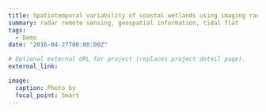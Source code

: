 ```yaml
---
title: Spatiotemporal variability of coastal wetlands using imaging radar data
summary: radar remote sensing, geospatial information, tidal flat
tags:
  - Demo
date: "2016-04-27T00:00:00Z"

# Optional external URL for project (replaces project detail page).
external_link: 

image:
  caption: Photo by 
  focal_point: Smart
---
```

